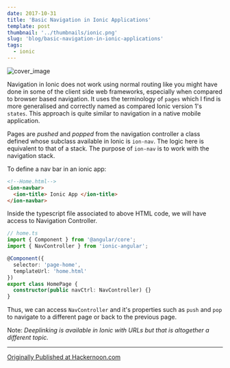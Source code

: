 ```yaml
---
date: 2017-10-31
title: 'Basic Navigation in Ionic Applications'
template: post
thumbnail: '../thumbnails/ionic.png'
slug: 'blog/basic-navigation-in-ionic-applications'
tags:
  - ionic
---
```


![cover_image](https://miro.medium.com/max/1400/0*2UfFX3Dh2lLcloeF.jpg)

Navigation in Ionic does not work using normal routing like you might have done in some of the client side web frameworks, especially when compared to browser based navigation. It uses the terminology of `pages` which I find is more generalised and correctly named as compared Ionic version 1's `states`. This approach is quite similar to navigation in a native mobile application.

Pages are _pushed_ and _popped_ from the navigation controller a class defined whose subclass available in Ionic is `ion-nav`. The logic here is equivalent to that of a stack. The purpose of `ion-nav` is to work with the navigation stack.

To define a nav bar in an ionic app:

```html
<!--Home.html-->
<ion-navbar>
  <ion-title> Ionic App </ion-title>
</ion-navbar>
```

Inside the typescript file associated to above HTML code, we will have access to Navigation Controller.

```ts
// home.ts
import { Component } from '@angular/core';
import { NavController } from 'ionic-angular';

@Component({
  selector: 'page-home',
  templateUrl: 'home.html'
})
export class HomePage {
  constructor(public navCtrl: NavController) {}
}
```

Thus, we can access `NavController` and it's properties such as `push` and `pop` to navigate to a different page or back to the previous page.

Note: _Deeplinking is available in Ionic with URLs but that is altogether a different topic._

---

[Originally Published at Hackernoon.com](https://medium.com/hackernoon/https-medium-com-amanhimself-basic-navigation-in-ionic-applications-ecb199cdf15b)
